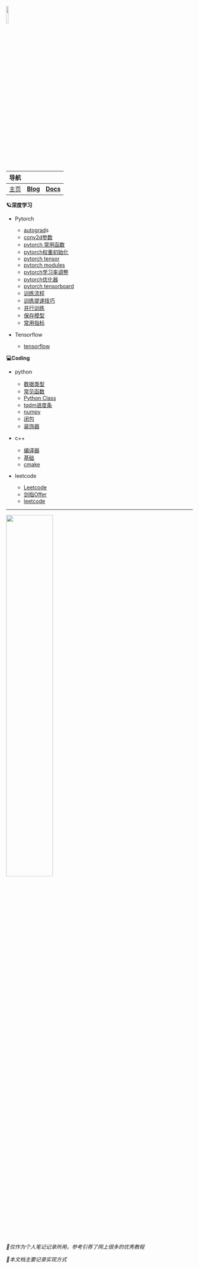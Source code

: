 <head><style type="text/css">h1:first-child {display:none;}</style></head>

<img src="https://cdn.jsdelivr.net/gh/lblbk/picgo/work/20201224164001.png" width="11%" height="11%" >

| 导航      |                                          |                                           |
| --------- | ---------------------------------------- | ----------------------------------------- |
| [主页](/) | **[Blog](https://lblbk.github.io/blog)** | **[Docs](https://lblbk.github.io/lblbk)** |

**🪐深度学习**

- Pytorch
    - [autograd](/dl/pytorch/autograd.md)s
    - [conv2d参数](/dl/pytorch/convolution.md)
    - [pytorch 常用函数](/dl/pytorch/pytorch_function.md)
    - [pytorch权重初始化](/dl/pytorch/torch_init.md)
    - [pytorch tensor](#)
    - [pytorch modules](/dl/pytorch/pytorch_modules.md)
    - [pytorch学习率调整](/dl/pytorch/lr_scheduler.md)
    - [pytorch优化器](/dl/pytorch/optimizer.md)
    - [pytorch tensorboard](/dl/pytorch/pytorch_tensorboard.md)
    - [训练流程](/dl/pytorch/train.md)
    - [训练提速技巧](/dl/pytorch/train_trick.md)
    - [并行训练](/dl/pytorch/parallelism.md)
    - [保存模型](/dl/pytorch/save.md)
    - [常用指标](/dl/od/evaluation.md)

- Tensorflow
	- [tensorflow](/dl/tensorflow/tensorflow.md)

**💻Coding**
- python
    - [数据类型](/coding/python/data_structures.md)
    - [常见函数](/coding/python/function.md)
    - [Python Class](/coding/python/class.md)
    - [tqdm进度条](/coding/python/tqdm.md)
    - [numpy](/coding/python/numpy.md)
    - [闭包](/coding/python/closure.md)
    - [装饰器](/coding/python/decorator.md)

- c++
    - [编译器](/coding/cpp/compiler.md)
    - [基础](/coding/cpp/base.md)
    - [cmake](/coding/cpp/cmake.md)

- leetcode
    - [Leetcode](/coding/leetcode/guide.md)
    - [剑指Offer](/coding/leetcode/jz_offer.md)
    - [leetcode](/coding/leetcode/leetcode.md)

***

<img src="https://cdn.jsdelivr.net/gh/lblbk/picgo/img/default1.jpg" width="50%" height="50%" >

*🎉仅作为个人笔记记录所用，参考引荐了网上很多的优秀教程*

*🎉本文档主要记录实现方式*